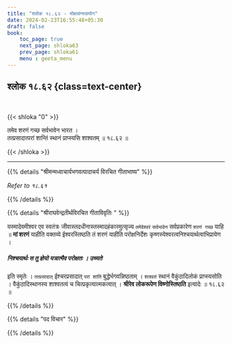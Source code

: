```yaml
---
title: "श्लोक १८.६२ - मोक्षसंन्यसयोग"
date: 2024-02-23T16:55:48+05:30
draft: false
book:
    toc_page: true
    next_page: shloka63
    prev_page: shloka61
    menu : geeta_menu
---
```




## श्लोक १८.६२ {class=text-center}

<br/>

{{< shloka  "0"  >}}

तमेव शरणं गच्छ सर्वभावेन भारत ।  
तत्प्रसादात्परां शान्तिं स्थानं प्राप्स्यसि शाश्वतम् ॥ १८.६२ ॥

{{< /shloka >}}

---


{{% details "श्रीमन्मध्वाचार्यभगवत्पादाचर्य विरचित  गीताभाष्य" %}}

*Refer to १८.६१*

{{% /details %}}


{{% details "श्रीराघवेन्द्रतीर्थविरचित गीताविवृतिः " %}}

यस्मादेवमीश्वर एव स्वतंत्रः जीवास्तदधीनास्तस्मादहंकारमुत्सृज्य 
`तमेवेश्वरं` `सर्वभावेन` सर्वप्रकारेण `शरणं गच्छ` याहि ॥ 
**मां शरणं** याहीति वक्तव्ये ईश्वरस्तिष्ठति तं शरणं याहीति परोक्षनिर्देशः 
कृष्णस्येश्वरत्वनिश्चयार्थत्वाभिप्रायेण ।  
##### निश्चयार्थः स तु ज्ञेयो यत्रात्मैव परोक्षतः । उच्यते  
इति स्मृतेः । `तत्प्रसादात्` ईश्चरप्रसादात् `परां शांतिं`
बुद्धेर्भगवन्निष्ठताम्‌ । `शाश्वतं` स्थानं वैकुंठादिलोकं प्राप्स्यसोति । वैकुंठादिस्थानस्य 
शाश्वतत्वं च चित्प्रकृत्यात्मकत्वात्‌ । **श्रीरेव लोकरूपेण विष्णोस्तिष्ठति** 
इत्यादेः ॥ १८.६२ ॥

{{% /details %}}


{{% details "पद विचार" %}}


{{% /details %}}

